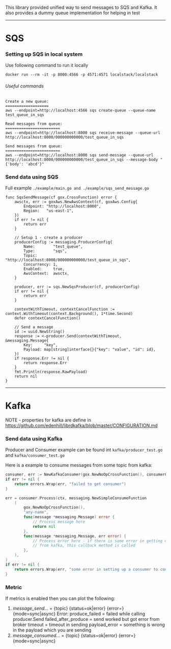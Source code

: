This library provided unified way to send messages to SQS and Kafka. It also provides a dummy queue implementation for helping in test

---

# SQS

### Setting up SQS in local system

Use following command to run it locally

```shell
docker run --rm -it -p 8000:4566 -p 4571:4571 localstack/localstack
```

###### Useful commands

```shell
Create a new queue:
===================
aws --endpoint=http://localhost:4566 sqs create-queue --queue-name test_queue_in_sqs

Read messages from queue:
========================
aws --endpoint=http://localhost:8000 sqs receive-message --queue-url  http://localhost:8000/000000000000/test_queue_in_sqs

Send messages from queue:
========================
aws --endpoint=http://localhost:8000 sqs send-message --queue-url http://localhost:8000/000000000000/test_queue_in_sqs --message-body "{'body': 'abcd'}"
```

### Send data using SQS

Full example ```./example/main.go and ./example/sqs_send_message.go```

```
func SqsSendMessage(cf gox.CrossFunction) error {
	awsctx, err := goxAws.NewAwsContext(cf, goxAws.Config{
		Endpoint: "http://localhost:8000",
		Region:   "us-east-1",
	})
	if err != nil {
		return err
	}

	// Setup 1 - create a producer
	producerConfig := messaging.ProducerConfig{
		Name:        "test_queue",
		Type:        "sqs",
		Topic:       "http://localhost:8000/000000000000/test_queue_in_sqs",
		Concurrency: 1,
		Enabled:     true,
		AwsContext:  awsctx,
	}

	producer, err := sqs.NewSqsProducer(cf, producerConfig)
	if err != nil {
		return err
	}

	contextWithTimeout, contextCancelFunction := context.WithTimeout(context.Background(), 1*time.Second)
	defer contextCancelFunction()

	// Send a message 
	id := uuid.NewString()
	response := <-producer.Send(contextWithTimeout, &messaging.Message{
		Key:     "key",
		Payload: map[string]interface{}{"key": "value", "id": id},
	})
	if response.Err != nil {
		return response.Err
	}
	fmt.Println(response.RawPayload)
	return nil
}

```

---

# Kafka
NOTE - properties for kafka are define in https://github.com/edenhill/librdkafka/blob/master/CONFIGURATION.md

### Send data using Kafka

Producer and Consumer example can be found int ```kafka/producer_test.go``` and ```kafka/consumer_test.go```

Here is a example to consume messages from some topic from kafka:
```go
consumer, err := NewKafkaConsumer(gox.NewNoOpCrossFunction(), consumerConfig)
if err != nil {
    return errors.Wrap(err, "failed to get consumer")
}

err = consumer.Process(ctx, messaging.NewSimpleConsumeFunction
    (
        gox.NewNoOpCrossFunction(),
        "any-name",
        func(message *messaging.Message) error {
			// Process message here
            return nil
        },
        func(message *messaging.Message, err error) {
            // Process error here - if there is some error in getting message
			// from kafka, this callback method is called
        },
    ),
)
if err != nil {
    return errors.Wrap(err, "some error in setting up a consumer to consume messages")
}
```

### Metric
If metrics is enabled then you can plot the following:
1. <prefix>_message_send_...     = {topic} {status=ok|error} {error=<error types>} {mode=sync|async}
   Error:
   produce_failed = failed while calling producer.Send
   failed_after_produce = send worked but got error from broker
   timeout = timeout in sending
   payload_error = something is wrong in the payload which you are sending
2. <prefix>_message_consumed_... = {topic} {status=ok|error} {error=<error types>} {mode=sync|async}
   